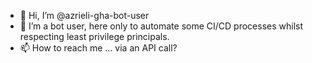 - 👋 Hi, I’m @azrieli-gha-bot-user
- 👀 I’m a bot user, here only to automate some CI/CD processes whilst respecting least privilege principals.
- 📫 How to reach me ... via an API call?

<!---
azrieli-gha-bot-user/azrieli-gha-bot-user is a ✨ special ✨ repository because its `README.md` (this file) appears on your GitHub profile.
You can click the Preview link to take a look at your changes.
--->

